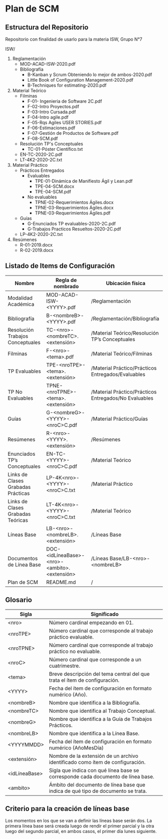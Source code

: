 # Plan de SCM

## Estructura del Repositorio
Repositorio con finalidad de usarlo para la materia ISW, Grupo N°7

ISW/

1. Reglamentación
	- MOD-ACAD-ISW-2020.pdf
	- Bibliografía
		- B-Kanban y Scrum Obteniendo lo mejor de ambos-2020.pdf
		- Little Book of Configuration Management-2020.pdf
		- B-Techniques for estimating-2020.pdf
2. Material Teórico
      - Filminas
      	- F-01- Ingenieria de Software 2C.pdf
		- F-02-Intro Proyectos.pdf
		- F-03-Intro Cursada.pdf
		- F-04-Intro agile.pdf
		- F-05-Rqs Agiles USER STORIES.pdf                
		- F-06-Estimaciones.pdf                
		- F-07-Gestión de Productos de Software.pdf                
		- F-08-SCM.pdf
      - Resolución TP's Conceptuales                
      	- TC-01-Póster Científico.txt
      - EN-TC-2020-2C.pdf
      - LT-4K2-2020-2C.txt
3. Material Práctico
	- Prácticos Entregados
		- Evaluables
			- TPE-01-Dinámica de Manifiesto Ágil y Lean.pdf
			- TPE-04-SCM.docx
			- TPE-04-SCM.pdf
		- No evaluables
			- TPNE-02-Requerimientos Ágiles.docx 
			- TPNE-03-Requerimientos Ágiles.docx
			- TPNE-03-Requerimientos Ágiles.pdf
	- Guías
		- G-Enunciados TP evaluables-2020-2C.pdf
		- G-Trabajos Practicos Resueltos-2020-2C.pdf
	- LP-4K2-2020-2C.txt
4. Resúmenes
      - R-01-2019.docx
      - R-02-2019.docx

## Listado de Items de Configuración

| Nombre | Regla de nombrado | Ubicación física | 
| --- | --- | --- |
| Modalidad Académica | MOD-ACAD-ISW-\<YYYY\>.pdf | /Reglamentación | 
| Bibliografía | B-\<nombreB\>-\<YYYY\>.pdf | /Reglamentación/Bibliografía |
| Resolución Trabajos Conceptuales | TC-\<nro\>-\<nombreTC\>.<extensión> | /Material Teórico/Resolución TP’s Conceptuales |
| Filminas | F-\<nro\>-\<tema\>.pdf | /Material Teórico/Filminas |
| TP Evaluables | TPE-\<nroTPE\>-\<tema\>.<extensión> | /Material Práctico/Prácticos Entregados/Evaluables |
| TP No Evaluables | TPNE-\<nroTPNE\>-\<tema\>.<extensión> | /Material Práctico/Prácticos Entregados/No Evaluables |
| Guías | G-\<nombreG\>-\<YYYY\>-\<nroC\>C.pdf | /Material Práctico/Guías |
| Resúmenes | R-\<nro\>-\<YYYY\>.<extensión> | /Resúmenes |
| Enunciados TP’s Conceptuales | EN-TC-\<YYYY\>-\<nroC\>C.pdf | /Material Teórico|
| Links de Clases Grabadas Prácticas | LP-4K\<nro\>-\<YYYY\>-\<nroC\>C.txt | /Material Práctico |
| Links de Clases Grabadas Teóricas | LT-4K\<nro\>-\<YYYY\>-\<nroC\>C.txt | /Material Teórico |
| Líneas Base | LB-\<nro\>-\<nombreLB\>.<extensión> | /Líneas Base |
| Documentos de Línea Base | DOC-\<idLíneaBase\>-\<nro\>-\<ambito\>.<extensión> | /Líneas Base/LB-\<nro\>-\<nombreLB\> | 
| Plan de SCM | README.md | / |

## Glosario
| Sigla | Significado |
| --- | --- |
| \<nro\> | Número cardinal empezando en 01. | 
| \<nroTPE\> | Número cardinal que corresponde al trabajo práctico evaluable. |
| \<nroTPNE\> | Número cardinal que corresponde al trabajo práctico no evaluable. |
| \<nroC\> | Número cardinal que corresponde a un cuatrimestre. |
| \<tema\> | Breve descripción del tema central del que trata el ítem de configuración. |
| \<YYYY\> | Fecha del ítem de configuración en formato numérico (Año). |
| \<nombreB\> | Nombre que identifica a la Bibliografía. |
| \<nombreTC\> | Nombre que identifica al Trabajo Conceptual. |
| \<nombreG\> | Nombre que identifica a la Guía de Trabajos Prácticos. | 
| \<nombreLB\> | Nombre que identifica a la Línea Base. |
| \<YYYYMMDD\> | Fecha del ítem de configuración en formato numérico (AñoMesDía) | 
| \<extensión\> | Nombre de la extensión de un archivo identificado como ítem de configuración. |
| \<idLíneaBase\> | Sigla que indica con qué línea base se corresponde cada documento de línea base. |
| \<ambito\> | Ámbito del documento de línea base que indica de qué tipo de documento se trata.|

## Criterio para la creación de líneas base
Los momentos en los que se van a definir las líneas base serán dos. La primera línea base será creada luego de rendir el primer parcial y la otra luego del segundo parcial, en ambos casos, el primer día lunes siguiente.
